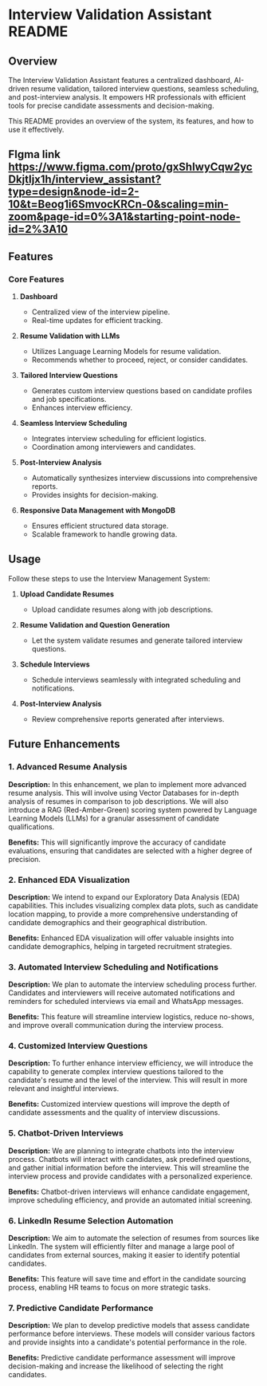 # Interview Validation Assistant README

## Overview


The Interview Validation Assistant features a centralized dashboard, AI-driven resume validation, tailored interview questions, seamless scheduling, and post-interview analysis. 
It empowers HR professionals with efficient tools for precise candidate assessments and decision-making.

This README provides an overview of the system, its features, and how to use it effectively.

## FIgma link https://www.figma.com/proto/gxShIwyCqw2ycDkjtIjx1h/interview_assistant?type=design&node-id=2-10&t=Beog1i6SmvocKRCn-0&scaling=min-zoom&page-id=0%3A1&starting-point-node-id=2%3A10
## Features

### Core Features

1. **Dashboard**
   - Centralized view of the interview pipeline.
   - Real-time updates for efficient tracking.

2. **Resume Validation with LLMs**
   - Utilizes Language Learning Models for resume validation.
   - Recommends whether to proceed, reject, or consider candidates.

3. **Tailored Interview Questions**
   - Generates custom interview questions based on candidate profiles and job specifications.
   - Enhances interview efficiency.

4. **Seamless Interview Scheduling**
   - Integrates interview scheduling for efficient logistics.
   - Coordination among interviewers and candidates.

5. **Post-Interview Analysis**
   - Automatically synthesizes interview discussions into comprehensive reports.
   - Provides insights for decision-making.

6. **Responsive Data Management with MongoDB**
   - Ensures efficient structured data storage.
   - Scalable framework to handle growing data.

## Usage

Follow these steps to use the Interview Management System:

1. **Upload Candidate Resumes**
   - Upload candidate resumes along with job descriptions.

2. **Resume Validation and Question Generation**
   - Let the system validate resumes and generate tailored interview questions.

3. **Schedule Interviews**
   - Schedule interviews seamlessly with integrated scheduling and notifications.

4. **Post-Interview Analysis**
   - Review comprehensive reports generated after interviews.
  
## Future Enhancements

### 1. Advanced Resume Analysis

**Description:** In this enhancement, we plan to implement more advanced resume analysis. This will involve using Vector Databases for in-depth analysis of resumes in comparison to job descriptions. We will also introduce a RAG (Red-Amber-Green) scoring system powered by Language Learning Models (LLMs) for a granular assessment of candidate qualifications.

**Benefits:** This will significantly improve the accuracy of candidate evaluations, ensuring that candidates are selected with a higher degree of precision.

### 2. Enhanced EDA Visualization

**Description:** We intend to expand our Exploratory Data Analysis (EDA) capabilities. This includes visualizing complex data plots, such as candidate location mapping, to provide a more comprehensive understanding of candidate demographics and their geographical distribution.

**Benefits:** Enhanced EDA visualization will offer valuable insights into candidate demographics, helping in targeted recruitment strategies.

### 3. Automated Interview Scheduling and Notifications

**Description:** We plan to automate the interview scheduling process further. Candidates and interviewers will receive automated notifications and reminders for scheduled interviews via email and WhatsApp messages.

**Benefits:** This feature will streamline interview logistics, reduce no-shows, and improve overall communication during the interview process.

### 4. Customized Interview Questions

**Description:** To further enhance interview efficiency, we will introduce the capability to generate complex interview questions tailored to the candidate's resume and the level of the interview. This will result in more relevant and insightful interviews.

**Benefits:** Customized interview questions will improve the depth of candidate assessments and the quality of interview discussions.

### 5. Chatbot-Driven Interviews

**Description:** We are planning to integrate chatbots into the interview process. Chatbots will interact with candidates, ask predefined questions, and gather initial information before the interview. This will streamline the interview process and provide candidates with a personalized experience.

**Benefits:** Chatbot-driven interviews will enhance candidate engagement, improve scheduling efficiency, and provide an automated initial screening.

### 6. LinkedIn Resume Selection Automation

**Description:** We aim to automate the selection of resumes from sources like LinkedIn. The system will efficiently filter and manage a large pool of candidates from external sources, making it easier to identify potential candidates.

**Benefits:** This feature will save time and effort in the candidate sourcing process, enabling HR teams to focus on more strategic tasks.

### 7. Predictive Candidate Performance

**Description:** We plan to develop predictive models that assess candidate performance before interviews. These models will consider various factors and provide insights into a candidate's potential performance in the role.

**Benefits:** Predictive candidate performance assessment will improve decision-making and increase the likelihood of selecting the right candidates.
